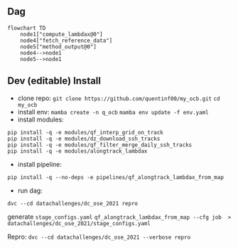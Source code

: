 
## Dag
```mermaid
flowchart TD
	node1["compute_lambdax@0"]
	node4["fetch_reference_data"]
	node5["method_output@0"]
	node4-->node1
	node5-->node1
```

## Dev (editable) Install
- clone repo:
`git clone https://github.com/quentinf00/my_ocb.git`
`cd my_ocb`
- install env:
`mamba create -n q_ocb`
`mamba env update -f env.yaml`
- install modules:
```
pip install -q -e modules/qf_interp_grid_on_track
pip install -q -e modules/dz_download_ssh_tracks
pip install -q -e modules/qf_filter_merge_daily_ssh_tracks
pip install -q -e modules/alongtrack_lambdax
```
- install pipeline:
```
pip install -q --no-deps -e pipelines/qf_alongtrack_lambdax_from_map
```


- run dag:
```
dvc --cd datachallenges/dc_ose_2021 repro
```
generate `stage_configs.yaml`
`qf_alongtrack_lambdax_from_map --cfg job  > datachallenges/dc_ose_2021/stage_configs.yaml`

Repro:
`dvc --cd datachallenges/dc_ose_2021 --verbose repro`
